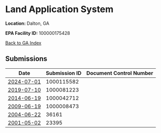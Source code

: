 # Land Application System

**Location:** Dalton, GA

**EPA Facility ID:** 100000175428

[Back to GA Index](../../index.md)

## Submissions

| Date | Submission ID | Document Control Number |
|------|--------------|-------------------------|
| [2024-07-01](submissions/1000115582.md) | 1000115582 |  |
| [2019-07-10](submissions/1000081223.md) | 1000081223 |  |
| [2014-06-19](submissions/1000042712.md) | 1000042712 |  |
| [2009-06-19](submissions/1000008473.md) | 1000008473 |  |
| [2004-06-22](submissions/36161.md) | 36161 |  |
| [2001-05-02](submissions/23395.md) | 23395 |  |
